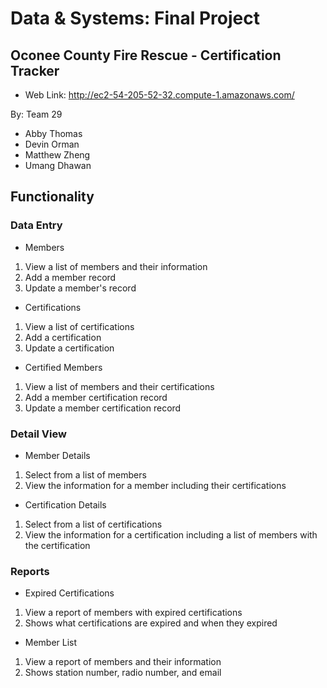 # Data & Systems: Final Project

## Oconee County Fire Rescue - Certification Tracker 

- Web Link: http://ec2-54-205-52-32.compute-1.amazonaws.com/


By: Team 29

- Abby Thomas
- Devin Orman
- Matthew Zheng
- Umang Dhawan

## Functionality

### Data Entry
- Members
1. View a list of members and their information
2. Add a member record
3. Update a member's record

- Certifications
1. View a list of certifications
2. Add a certification
3. Update a certification

- Certified Members
1. View a list of members and their certifications
2. Add a member certification record
3. Update a member certification record


### Detail View
- Member Details
1. Select from a list of members
2. View the information for a member including their certifications

- Certification Details
1. Select from a list of certifications
2. View the information for a certification including a list of members with the certification


### Reports
- Expired Certifications
1. View a report of members with expired certifications
2. Shows what certifications are expired and when they expired

- Member List
1. View a report of members and their information
2. Shows station number, radio number, and email
